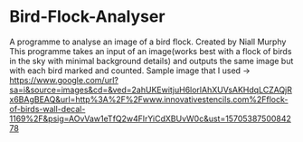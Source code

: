 # Bird-Flock-Analyser
A programme to analyse an image of a bird flock. Created by Niall Murphy 
This programme takes an input of an image(works best with a flock of birds in the sky with minimal background details) and outputs the same image but with each bird marked and counted.
Sample image that I used -> https://www.google.com/url?sa=i&source=images&cd=&ved=2ahUKEwitjuH6lorlAhXUVsAKHdqLCZAQjRx6BAgBEAQ&url=http%3A%2F%2Fwww.innovativestencils.com%2Fflock-of-birds-wall-decal-1169%2F&psig=AOvVaw1eTfQ2w4FlrYiCdXBUvW0c&ust=1570538750084278
